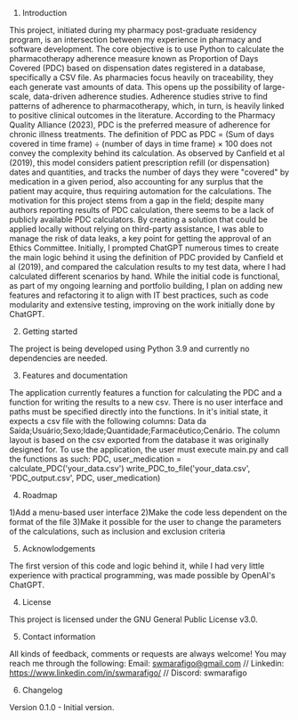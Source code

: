 1. Introduction

 
This project, initiated during my pharmacy post-graduate residency program, is an intersection between my experience in pharmacy and software development. The core objective is to use Python to calculate the pharmacotherapy adherence measure known as Proportion of Days Covered (PDC) based on dispensation dates registered in a database, specifically a CSV file.
As pharmacies focus heavily on traceability, they each generate vast amounts of data. This opens up the possibility of large-scale, data-driven adherence studies. Adherence studies strive to find patterns of adherence to pharmacotherapy, which, in turn, is heavily linked to positive clinical outcomes in the literature.
According to the Pharmacy Quality Alliance (2023), PDC is the preferred measure of adherence for chronic illness treatments. The definition of PDC as PDC = (Sum of days covered in time frame) ÷ (number of days in time frame) × 100 does not convey the complexity behind its calculation. As observed by Canfield et al (2019), this model considers patient prescription refill (or dispensation) dates and quantities, and tracks the number of days they were "covered" by medication in a given period, also accounting for any surplus that the patient may acquire, thus requiring automation for the calculations.
The motivation for this project stems from a gap in the field; despite many authors reporting results of PDC calculation, there seems to be a lack of publicly available PDC calculators. By creating a solution that could be applied locally without relying on third-party assistance, I was able to manage the risk of data leaks, a key point for getting the approval of an Ethics Committee.
Initially, I prompted ChatGPT numerous times to create the main logic behind it using the definition of PDC provided by Canfield et al (2019), and compared the calculation results to my test data, where I had calculated different scenarios by hand.
While the initial code is functional, as part of my ongoing learning and portfolio building, I plan on adding new features and refactoring it to align with IT best practices, such as code modularity and extensive testing, improving on the work initially done by ChatGPT.


2. Getting started

   
The project is being developed using Python 3.9 and currently no dependencies are needed.


3. Features and documentation

   
The application currently features a function for calculating the PDC and a function for writing the results to a new csv. There is no user interface and paths must be specified directly into the functions. 
In it's initial state, it expects a csv file with the following columns: Data da Saída;Usuário;Sexo;Idade;Quantidade;Farmacêutico;Cenário.
The column layout is based on the csv exported from the database it was originally designed for. 
To use the application, the user must execute main.py and call the functions as such:
PDC, user_medication = calculate_PDC('your_data.csv')
write_PDC_to_file('your_data.csv', 'PDC_output.csv', PDC, user_medication)


4. Roadmap

1)Add a menu-based user interface
2)Make the code less dependent on the format of the file
3)Make it possible for the user to change the parameters of the calculations, such as inclusion and exclusion criteria


5. Acknowlodgements


The first version of this code and logic behind it, while I had very little experience with practical programming, was made possible by OpenAI's ChatGPT.


4. License

   
This project is licensed under the GNU General Public License v3.0.


5. Contact information

    
All kinds of feedback, comments or requests are always welcome!
You may reach me through the following:
Email: swmarafigo@gmail.com // Linkedin: https://www.linkedin.com/in/swmarafigo/ // Discord: swmarafigo


6. Changelog

    
Version 0.1.0 - Initial version.


   
